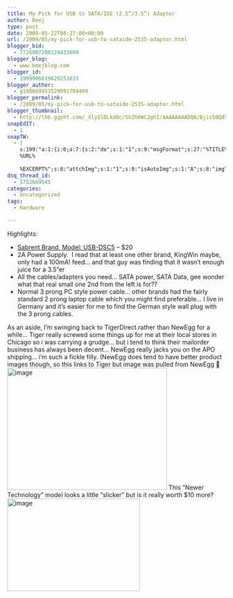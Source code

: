 ```yaml
---
title: My Pick for USB to SATA/IDE (2.5”/3.5”) Adaptor
author: Beej
type: post
date: 2009-05-22T08:27:00+00:00
url: /2009/05/my-pick-for-usb-to-sataide-2535-adaptor.html
blogger_bid:
  - 7726907200224433699
blogger_blog:
  - www.beejblog.com
blogger_id:
  - 1999906619629253033
blogger_author:
  - g108669953529091704409
blogger_permalink:
  - /2009/05/my-pick-for-usb-to-sataide-2535-adaptor.html
blogger_thumbnail:
  - http://lh6.ggpht.com/_XlySlDLkdOc/ShZh6WC2ghI/AAAAAAAADQ8/Bjis50QdSsU/image%5B12%5D.png?imgmax=800
snapEdIT:
  - 1
snapTW:
  - |
    s:199:"a:1:{i:0;a:7:{s:2:"do";s:1:"1";s:9:"msgFormat";s:27:"%TITLE%
    %URL%
    
    %EXCERPT%";s:8:"attchImg";s:1:"1";s:9:"isAutoImg";s:1:"A";s:8:"imgToUse";s:0:"";s:9:"isAutoURL";s:1:"A";s:8:"urlToUse";s:0:"";}}";
dsq_thread_id:
  - 5753669545
categories:
  - Uncategorized
tags:
  - Hardware

---
```

Highlights:

  * <a href="http://www.tigerdirect.com/applications/SearchTools/item-details.asp?EdpNo=2329300&sku=M501-1220" target="_blank">Sabrent Brand, Model: USB-DSC5</a> &#8211; $20
  * 2A Power Supply.&#160; I read that at least one other brand, KingWin maybe, only had a 100mA! feed… and that guy was finding that it wasn’t enough juice for a 3.5”er
  * All the cables/adapters you need… SATA power, SATA Data, gee wonder what that real small one 2nd from the left is for??
  * Normal 3 prong PC style power cable… other brands had the fairly standard 2 prong laptop cable which you might find preferable… I live in Germany and it’s easier for me to find the German style wall plug with the 3 prong cables.

As an aside, I’m swinging back to TigerDirect rather than NewEgg for a while… Tiger really screwed some things up for me at their local stores in Chicago so i was carrying a grudge… but i tend to think their mailorder business has always been decent… NewEgg really jacks you on the APO shipping… i’m such a fickle filly. (NewEgg does tend to have better product images though, so this links to Tiger but image was pulled from NewEgg 🙂 <a title="Tiger" href="http://www.tigerdirect.com/applications/SearchTools/item-details.asp?EdpNo=2329300&sku=M501-1220" target="_blank"><img style="border-bottom: 0px; border-left: 0px; display: inline; border-top: 0px; border-right: 0px" title="image" border="0" alt="image" src="http://lh6.ggpht.com/_XlySlDLkdOc/ShZh6WC2ghI/AAAAAAAADQ8/Bjis50QdSsU/image%5B12%5D.png?imgmax=800" width="368" height="280" /></a> This “Newer Technology” model looks a little “slicker” but is it really worth $10 more? [<img style="border-bottom: 0px; border-left: 0px; display: inline; border-top: 0px; border-right: 0px" title="image" border="0" alt="image" src="http://lh3.ggpht.com/_XlySlDLkdOc/ShZk_OQAXvI/AAAAAAAADRA/pydDCsOfzwM/image%5B17%5D.png?imgmax=800" width="306" height="213" />][1]

 [1]: http://eshop.macsales.com/item/Newer%20Technology/U2NV2SPATA/ "OWC.com"
